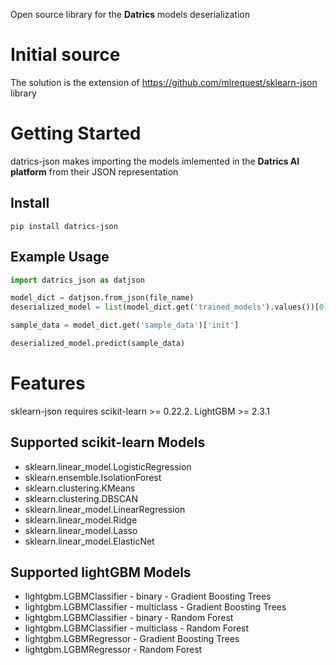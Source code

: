 Open source library for the **Datrics** models deserialization

# Initial source
The solution is the extension of https://github.com/mlrequest/sklearn-json library


# Getting Started

datrics-json makes importing the models imlemented in the **Datrics AI platform** from their JSON representation

## Install
```
pip install datrics-json
```
## Example Usage

```python
import datrics_json as datjson

model_dict = datjson.from_json(file_name)
deserialized_model = list(model_dict.get('trained_models').values())[0]['model']

sample_data = model_dict.get('sample_data')['init']

deserialized_model.predict(sample_data)
```

# Features
sklearn-json requires scikit-learn >= 0.22.2.
LightGBM >= 2.3.1

## Supported scikit-learn Models
 * sklearn.linear_model.LogisticRegression
 * sklearn.ensemble.IsolationForest
 * sklearn.clustering.KMeans
 * sklearn.clustering.DBSCAN
 * sklearn.linear_model.LinearRegression
 * sklearn.linear_model.Ridge
 * sklearn.linear_model.Lasso
 * sklearn.linear_model.ElasticNet

## Supported lightGBM Models
   * lightgbm.LGBMClassifier - binary - Gradient Boosting Trees
   * lightgbm.LGBMClassifier - multiclass - Gradient Boosting Trees
   * lightgbm.LGBMClassifier - binary - Random Forest
   * lightgbm.LGBMClassifier - multiclass - Random Forest
   * lightgbm.LGBMRegressor - Gradient Boosting Trees
   * lightgbm.LGBMRegressor - Random Forest
